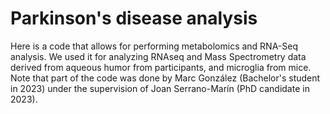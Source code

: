 # Parkinson's disease analysis
Here is a code that allows for performing metabolomics and RNA-Seq analysis. We used it for analyzing RNAseq and Mass Spectrometry data derived from aqueous humor from participants, and microglia from mice. Note that part of the code was done by Marc González (Bachelor's student in 2023) under the supervision of Joan Serrano-Marín (PhD candidate in 2023).
